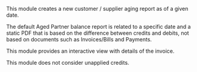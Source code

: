 This module creates a new customer / supplier aging report as of a given
date.

The default Aged Partner balance report is related to a specific date
and a static PDF that is based on the difference between credits and
debits, not based on documents such as Invoices/Bills and Payments.

This module provides an interactive view with details of the invoice.

This module does not consider unapplied credits.

